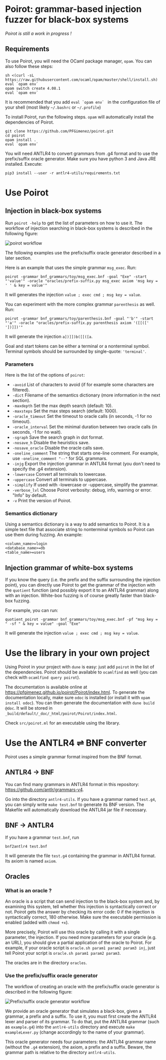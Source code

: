 # Poirot: grammar-based injection fuzzer for black-box systems

_Poirot is still a work in progress !_

## Requirements

To use Poirot, you will need the OCaml package manager, `opam`. You can also follow these steps:

    sh <(curl -sL https://raw.githubusercontent.com/ocaml/opam/master/shell/install.sh)
    eval `opam env`
    opam switch create 4.08.1
    eval `opam env`

It is recommended that you add ``eval `opam env` `` in the configuration file of your shell (most likely `~/.bashrc` or `~/.profile`)

To install Poirot, run the following steps. `opam` will automatically install the dependencies of Poirot.

    git clone https://github.com/PFGimenez/poirot.git
    cd poirot
    opam install .
    eval `opam env`

You will need ANTLR4 to convert grammars from .g4 format and to use the prefix/suffix oracle generator. Make sure you have python 3 and Java JRE installed. Execute:

    pip3 install --user -r antlr4-utils/requirements.txt

# Use Poirot

## Injection in black-box systems

Run `poirot -help` to get the list of parameters on how to use it. The workflow of injection searching in black-box systems is described in the following figure:

![poirot workflow](https://raw.githubusercontent.com/PFGimenez/poirot/master/resources/poirot_workflow.png)

The following examples use the prefix/suffix oracle generator described in a later section.

Here is an example that uses the simple grammar `msg_exec`. Run:

    poirot -grammar bnf_grammars/toy/msg_exec.bnf -goal "Exe" -start "'value'" -oracle "oracles/prefix-suffix.py msg_exec axiom 'msg key = ' ' & key = value'"

It will generates the injection `value ; exec cmd ; msg key = value`.

You can experiment with the more complex grammar `parenthesis` as well. Run:

    poirot -grammar bnf_grammars/toy/parenthesis.bnf -goal "'b'" -start "'a'" -oracle "oracles/prefix-suffix.py parenthesis axiom '([[([' '])]])'"

It will generate the injection `a])]])b([[([a`.

Goal and start tokens can be either a terminal or a nonterminal symbol. Terminal symbols should be surrounded by single-quote: `'terminal'`.

### Parameters

Here is the list of the options of `poirot`:

- `-avoid` List of characters to avoid (if for example some characters are filtered).
- `-dict` Filename of the semantics dictionary (more information in the next section).
- `-maxdepth` Set the max depth search (default: 10).
- `-maxsteps` Set the max steps search (default: 1000).
- `-oracle_timeout` Set the timeout to oracle calls (in seconds, -1 for no timeout).
- `-oracle_interval` Set the minimal duration between two oracle calls (in seconds, -1 for no wait).
- `-sgraph` Save the search graph in dot format.
- `-nosave_h` Disable the heuristics save.
- `-nosave_oracle` Disable the oracle calls save.
- `-oneline_comment` The string that starts one-line comment. For example, use `-oneline_comment "--"` for SQL grammars.
- `-injg` Export the injection grammar in ANTLR4 format (you don't need to specify the .g4 extension).
- `-lowercase` Convert all terminals to lowercase.
- `-uppercase` Convert all terminals to uppercase.
- `-simplify` If used with -lowercase or -uppercase, simplify the grammar.
- `-verbose_lvl` Choose Poirot verbosity: debug, info, warning or error. "Info" by default.
- `-v` Print the version of Poirot.

### Semantics dictionary

Using a semantics dictionary is a way to add semantics to Poirot. It is a simple text file that associate string to nonterminal symbols so Poirot can use them during fuzzing. An example:

```
<column_name>=login
<database_name>=db
<table_name>=users
```

## Injection grammar of white-box systems

If you know the query (i.e. the prefix and the suffix surrounding the injection point), you can directly use Poirot to get the grammar of the injection with the `quotient` function (and possibly export it to an ANTLR4 grammar) along with an injection. White-box fuzzing is of course greatly faster than black-box fuzzing.

For example, you can run:

    quotient_poirot -grammar bnf_grammars/toy/msg_exec.bnf -pf "msg key = " -sf " & key = value" -goal "Exe"

It will generate the injection `value ; exec cmd ; msg key = value`.

# Use the library in your own project

Using Poirot in your project with `dune` is easy: just add `poirot` in the list of the dependencies. Poirot should be available to `ocamlfind` as well (you can check with `ocamlfind query poirot`).

The documentation is available online at https://pfgimenez.github.io/poirot/Poirot/index.html. To generate the documentation locally, make sure `odoc` is installed (or install it with `opam install odoc`). You can then generate the documentation with `dune build @doc`. It will be stored in `_build/default/_doc/_html/poirot/Poirot/index.html`.

Check `src/poirot.ml` for an executable using the library.

# Use the ANTLR4 ⇌ BNF converter

Poirot uses a simple grammar format inspired from the BNF format.

## ANTLR4 → BNF

You can find many grammars in ANTLR4 format in this repository: https://github.com/antlr/grammars-v4.

Go into the directory `antlr4-utils`. If you have a grammar named `test.g4`, you can simply write `make test.bnf` to generate its BNF version. The Makefile will automatically download the ANTLR4 jar file if necessary.

## BNF → ANTLR4

If you have a grammar `test.bnf`, run

    bnf2antlr4 test.bnf

It will generate the file `test.g4` containing the grammar in ANTLR4 format. Its axiom is named `axiom`.

## Oracles

### What is an oracle ?

An oracle is a script that can send injection to the black-box system and, by examining this system, tell whether this injection is syntactically correct or not. Poirot gets the answer by checking its error code: 0 if the injection is syntactically correct, 180 otherwise. Make sure the executable permission is enabled (added with `chmod +x`).

More precisely, Poirot will use this oracle by calling it with a single parameter, the injection. If you need more parameters for your oracle (e.g. an URL), you should give a partial application of the oracle to Poirot. For example, if your oracle script is `oracle.sh param1 param2 param3 inj`, just tell Poirot your script is `oracle.sh param1 param2 param3`.

The oracles are in the directory `oracles`.

### Use the prefix/suffix oracle generator

The workflow of creating an oracle with the prefix/suffix oracle generator is described in the following figure:

![Prefix/suffix oracle generator workflow](https://raw.githubusercontent.com/PFGimenez/poirot/master/resources/prefix_suffix_oracle_workflow.png)

We provide an oracle generator that simulates a black-box, given a grammar, a prefix and a suffix. To use it, you must first create the ANTLR4 lexer and parser of its grammar. To do that, put the ANTLR4 grammar (such as `example.g4`) into the `antlr4-utils` directory and execute `make exampleLexer.py` (change accordingly to the name of your grammar).

This oracle generator needs four parameters: the ANTLR4 grammar name (without the `.g4` extension), the axiom, a prefix and a suffix. Beware, the grammar path is relative to the directory `antlr4-utils`.

